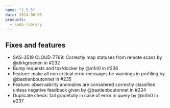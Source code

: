 ```yaml
---
name: "1.5.5"
date: 2024-06-05
products:
  - soda-library
---
```


## Fixes and features

* SAS-3519 CLOUD-7769: Correctly map statuses from remote scans by @dirkgroenen in #232
* Bump requests and tox/docker by @m1n0 in #236
* Feature: make all non critical error messages be warnings in profiling by @bastienboutonnet in #235
* Feature: observability anomalies are considered correctly classified unless negative feedback given by @bastienboutonnet in #234
* Duplicate check: fail gracefully in case of error in query by @m1n0 in #237






